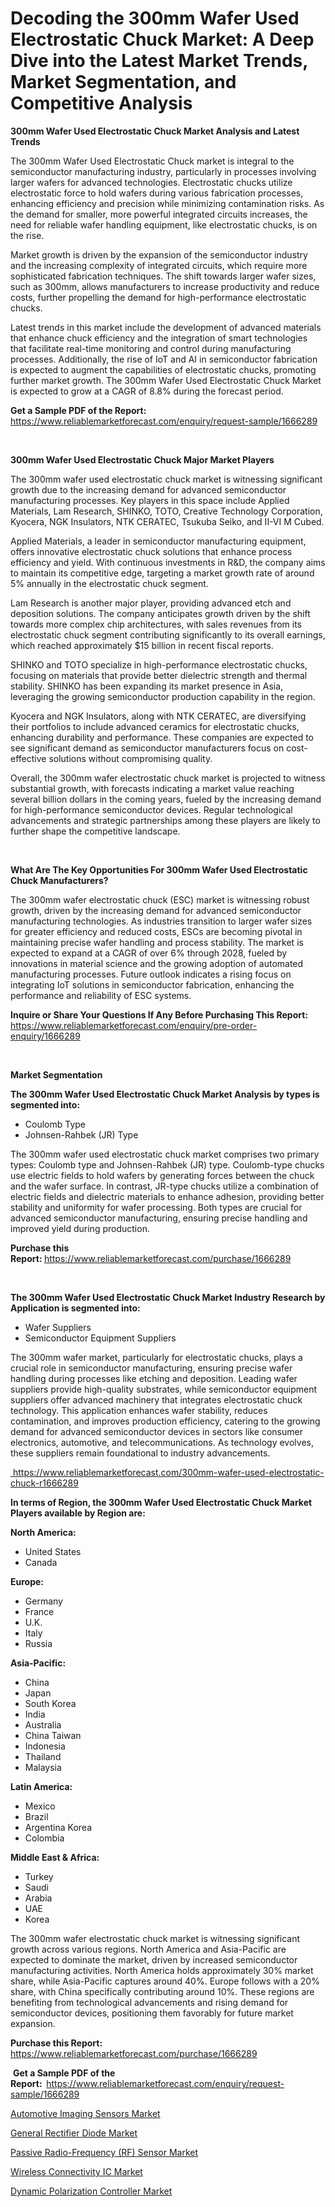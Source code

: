 <p><h1>Decoding the 300mm Wafer Used Electrostatic Chuck Market: A Deep Dive into the Latest Market Trends, Market Segmentation, and Competitive Analysis</h1></p><p><strong>300mm Wafer Used Electrostatic Chuck Market Analysis and Latest Trends</strong></p>
<p><p>The 300mm Wafer Used Electrostatic Chuck market is integral to the semiconductor manufacturing industry, particularly in processes involving larger wafers for advanced technologies. Electrostatic chucks utilize electrostatic force to hold wafers during various fabrication processes, enhancing efficiency and precision while minimizing contamination risks. As the demand for smaller, more powerful integrated circuits increases, the need for reliable wafer handling equipment, like electrostatic chucks, is on the rise.</p><p>Market growth is driven by the expansion of the semiconductor industry and the increasing complexity of integrated circuits, which require more sophisticated fabrication techniques. The shift towards larger wafer sizes, such as 300mm, allows manufacturers to increase productivity and reduce costs, further propelling the demand for high-performance electrostatic chucks.</p><p>Latest trends in this market include the development of advanced materials that enhance chuck efficiency and the integration of smart technologies that facilitate real-time monitoring and control during manufacturing processes. Additionally, the rise of IoT and AI in semiconductor fabrication is expected to augment the capabilities of electrostatic chucks, promoting further market growth. The 300mm Wafer Used Electrostatic Chuck Market is expected to grow at a CAGR of 8.8% during the forecast period.</p></p>
<p><strong>Get a Sample PDF of the Report:&nbsp;</strong> <a href="https://www.reliablemarketforecast.com/enquiry/request-sample/1666289?utm_campaign=1167&utm_medium=2&utm_source=Github&utm_content=ia&utm_term=06042025&utm_id=300mm-wafer-used-electrostatic-chuck">https://www.reliablemarketforecast.com/enquiry/request-sample/1666289</a></p>
<p>&nbsp;</p>
<p><strong>300mm Wafer Used Electrostatic Chuck Major Market Players</strong></p>
<p><p>The 300mm wafer used electrostatic chuck market is witnessing significant growth due to the increasing demand for advanced semiconductor manufacturing processes. Key players in this space include Applied Materials, Lam Research, SHINKO, TOTO, Creative Technology Corporation, Kyocera, NGK Insulators, NTK CERATEC, Tsukuba Seiko, and II-VI M Cubed.</p><p>Applied Materials, a leader in semiconductor manufacturing equipment, offers innovative electrostatic chuck solutions that enhance process efficiency and yield. With continuous investments in R&D, the company aims to maintain its competitive edge, targeting a market growth rate of around 5% annually in the electrostatic chuck segment.</p><p>Lam Research is another major player, providing advanced etch and deposition solutions. The company anticipates growth driven by the shift towards more complex chip architectures, with sales revenues from its electrostatic chuck segment contributing significantly to its overall earnings, which reached approximately $15 billion in recent fiscal reports.</p><p>SHINKO and TOTO specialize in high-performance electrostatic chucks, focusing on materials that provide better dielectric strength and thermal stability. SHINKO has been expanding its market presence in Asia, leveraging the growing semiconductor production capability in the region.</p><p>Kyocera and NGK Insulators, along with NTK CERATEC, are diversifying their portfolios to include advanced ceramics for electrostatic chucks, enhancing durability and performance. These companies are expected to see significant demand as semiconductor manufacturers focus on cost-effective solutions without compromising quality.</p><p>Overall, the 300mm wafer electrostatic chuck market is projected to witness substantial growth, with forecasts indicating a market value reaching several billion dollars in the coming years, fueled by the increasing demand for high-performance semiconductor devices. Regular technological advancements and strategic partnerships among these players are likely to further shape the competitive landscape.</p></p>
<p>&nbsp;</p>
<p><strong>What Are The Key Opportunities For 300mm Wafer Used Electrostatic Chuck Manufacturers?</strong></p>
<p><p>The 300mm wafer electrostatic chuck (ESC) market is witnessing robust growth, driven by the increasing demand for advanced semiconductor manufacturing technologies. As industries transition to larger wafer sizes for greater efficiency and reduced costs, ESCs are becoming pivotal in maintaining precise wafer handling and process stability. The market is expected to expand at a CAGR of over 6% through 2028, fueled by innovations in material science and the growing adoption of automated manufacturing processes. Future outlook indicates a rising focus on integrating IoT solutions in semiconductor fabrication, enhancing the performance and reliability of ESC systems.</p></p>
<p><strong>Inquire or Share Your Questions If Any Before Purchasing This Report:</strong> <a href="https://www.reliablemarketforecast.com/enquiry/pre-order-enquiry/1666289?utm_campaign=1167&utm_medium=2&utm_source=Github&utm_content=ia&utm_term=06042025&utm_id=300mm-wafer-used-electrostatic-chuck">https://www.reliablemarketforecast.com/enquiry/pre-order-enquiry/1666289</a></p>
<p>&nbsp;</p>
<p><strong>Market Segmentation</strong></p>
<p><strong>The 300mm Wafer Used Electrostatic Chuck Market Analysis by types is segmented into:</strong></p>
<p><ul><li>Coulomb Type</li><li>Johnsen-Rahbek (JR) Type</li></ul></p>
<p><p>The 300mm wafer used electrostatic chuck market comprises two primary types: Coulomb type and Johnsen-Rahbek (JR) type. Coulomb-type chucks use electric fields to hold wafers by generating forces between the chuck and the wafer surface. In contrast, JR-type chucks utilize a combination of electric fields and dielectric materials to enhance adhesion, providing better stability and uniformity for wafer processing. Both types are crucial for advanced semiconductor manufacturing, ensuring precise handling and improved yield during production.</p></p>
<p><strong>Purchase this Report:&nbsp;</strong><a href="https://www.reliablemarketforecast.com/purchase/1666289?utm_campaign=1167&utm_medium=2&utm_source=Github&utm_content=ia&utm_term=06042025&utm_id=300mm-wafer-used-electrostatic-chuck">https://www.reliablemarketforecast.com/purchase/1666289</a></p>
<p>&nbsp;</p>
<p><strong>The 300mm Wafer Used Electrostatic Chuck Market Industry Research by Application is segmented into:</strong></p>
<p><ul><li>Wafer Suppliers</li><li>Semiconductor Equipment Suppliers</li></ul></p>
<p><p>The 300mm wafer market, particularly for electrostatic chucks, plays a crucial role in semiconductor manufacturing, ensuring precise wafer handling during processes like etching and deposition. Leading wafer suppliers provide high-quality substrates, while semiconductor equipment suppliers offer advanced machinery that integrates electrostatic chuck technology. This application enhances wafer stability, reduces contamination, and improves production efficiency, catering to the growing demand for advanced semiconductor devices in sectors like consumer electronics, automotive, and telecommunications. As technology evolves, these suppliers remain foundational to industry advancements.</p></p>
<p><a href="https://www.reliablemarketforecast.com/300mm-wafer-used-electrostatic-chuck-r1666289?utm_campaign=1167&utm_medium=2&utm_source=Github&utm_content=ia&utm_term=06042025&utm_id=300mm-wafer-used-electrostatic-chuck">&nbsp;https://www.reliablemarketforecast.com/300mm-wafer-used-electrostatic-chuck-r1666289</a></p>
<p><strong>In terms of Region, the 300mm Wafer Used Electrostatic Chuck Market Players available by Region are:</strong></p>
<p>
    <p> <strong> North America: </strong>
        <ul>
            <li>United States</li>
            <li>Canada</li>
        </ul>
        </p> 
    <p> <strong> Europe: </strong>
        <ul>
            <li>Germany</li>
            <li>France</li>
            <li>U.K.</li>
            <li>Italy</li>
            <li>Russia</li>
        </ul>
        </p> 
    <p> <strong> Asia-Pacific: </strong>
        <ul>
            <li>China</li>
            <li>Japan</li>
            <li>South Korea</li>
            <li>India</li>
            <li>Australia</li>
            <li>China Taiwan</li>
            <li>Indonesia</li>
            <li>Thailand</li>
            <li>Malaysia</li>
        </ul>
        </p> 
    <p> <strong> Latin America: </strong>
        <ul>
            <li>Mexico</li>
            <li>Brazil</li>
            <li>Argentina Korea</li>
            <li>Colombia</li>
        </ul>
        </p> 
    <p> <strong> Middle East & Africa: </strong>
        <ul>
            <li>Turkey</li>
            <li>Saudi</li>
            <li>Arabia</li>
            <li>UAE</li>
            <li>Korea</li>
        </ul>
    </p>
    </p>
<p><p>The 300mm wafer electrostatic chuck market is witnessing significant growth across various regions. North America and Asia-Pacific are expected to dominate the market, driven by increased semiconductor manufacturing activities. North America holds approximately 30% market share, while Asia-Pacific captures around 40%. Europe follows with a 20% share, with China specifically contributing around 10%. These regions are benefiting from technological advancements and rising demand for semiconductor devices, positioning them favorably for future market expansion.</p></p>
<p><strong>Purchase this Report: </strong><a href="https://www.reliablemarketforecast.com/purchase/1666289?utm_campaign=1167&utm_medium=2&utm_source=Github&utm_content=ia&utm_term=06042025&utm_id=300mm-wafer-used-electrostatic-chuck">https://www.reliablemarketforecast.com/purchase/1666289</a></p>
<p>&nbsp;<strong>Get a Sample PDF of the Report:&nbsp;&nbsp;</strong><a href="https://www.reliablemarketforecast.com/enquiry/request-sample/1666289?utm_campaign=1167&utm_medium=2&utm_source=Github&utm_content=ia&utm_term=06042025&utm_id=300mm-wafer-used-electrostatic-chuck">https://www.reliablemarketforecast.com/enquiry/request-sample/1666289</a></p>
<p><strong></strong></p>
<p><p><a href="https://github.com/guneycigdem35/Market-Research-Report-List-5/blob/main/automotive-imaging-sensors-market.md?utm_campaign=1167&utm_medium=2&utm_source=Github&utm_content=ia&utm_term=06042025&utm_id=300mm-wafer-used-electrostatic-chuck">Automotive Imaging Sensors Market</a></p><p><a href="https://github.com/arneslullapq/Market-Research-Report-List-1/blob/main/general-rectifier-diode-market.md?utm_campaign=1167&utm_medium=2&utm_source=Github&utm_content=ia&utm_term=06042025&utm_id=300mm-wafer-used-electrostatic-chuck">General Rectifier Diode Market</a></p><p><a href="https://github.com/arocasanzib6/Market-Research-Report-List-1/blob/main/passive-radio-frequency-rf-sensor-market.md?utm_campaign=1167&utm_medium=2&utm_source=Github&utm_content=ia&utm_term=06042025&utm_id=300mm-wafer-used-electrostatic-chuck">Passive Radio-Frequency (RF) Sensor Market</a></p><p><a href="https://github.com/thatejanet4y/Market-Research-Report-List-1/blob/main/wireless-connectivity-ic-market.md?utm_campaign=1167&utm_medium=2&utm_source=Github&utm_content=ia&utm_term=06042025&utm_id=300mm-wafer-used-electrostatic-chuck">Wireless Connectivity IC Market</a></p><p><a href="https://github.com/langolaskark/Market-Research-Report-List-1/blob/main/dynamic-polarization-controller-market.md?utm_campaign=1167&utm_medium=2&utm_source=Github&utm_content=ia&utm_term=06042025&utm_id=300mm-wafer-used-electrostatic-chuck">Dynamic Polarization Controller Market</a></p></p>